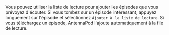 Vous pouvez utiliser la liste de lecture pour ajouter les épisodes que vous
prévoyez d'écouter. Si vous tombez sur un épisode intéressant, appuyez
longuement sur l'épisode et sélectionnez `Ajouter à la liste de lecture`. Si
vous téléchargez un épisode, AntennaPod l'ajoute automatiquement à la file de
lecture.

